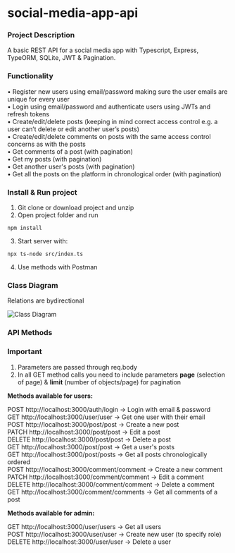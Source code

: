 # social-media-app-api  

### Project Description  
A basic REST API for a social media app with Typescript, Express, TypeORM, SQLite, JWT & Pagination.  

### Functionality  
• Register new users using email/password making sure the user emails are unique for every user  
• Login using email/password and authenticate users using JWTs and refresh tokens  
• Create/edit/delete posts (keeping in mind correct access control e.g. a user can’t delete or edit another user’s posts)  
• Create/edit/delete comments on posts with the same access control concerns as with the posts  
• Get comments of a post (with pagination)  
• Get my posts (with pagination)  
• Get another user's posts (with pagination)  
• Get all the posts on the platform in chronological order (with pagination)  

### Install & Run project
1. Git clone or download project and unzip  
2. Open project folder and run  
```
npm install  
```
3. Start server with:  
```
npx ts-node src/index.ts
```
4. Use methods with Postman  

### Class Diagram  
Relations are bydirectional  

![Class Diagram](https://user-images.githubusercontent.com/59121443/177770904-71a6b727-b29d-4576-a53d-b4000f223e63.jpg)

### API Methods  
### Important  
1. Parameters are passed through req.body  
2. In all GET method calls you need to include parameters **page** (selection of page) & **limit** (number of objects/page) for pagination  
  
**Methods available for users:**  
  
POST http://localhost:3000/auth/login → Login with email & password  
GET http://localhost:3000/user/user → Get one user with their email  
POST http://localhost:3000/post/post → Create a new post  
PATCH http://localhost:3000/post/post → Edit a post  
DELETE http://localhost:3000/post/post → Delete a post  
GET http://localhost:3000/post/post → Get a user's posts  
GET http://localhost:3000/post/posts →  Get all posts chronologically ordered  
POST http://localhost:3000/comment/comment → Create a new comment  
PATCH http://localhost:3000/comment/comment → Edit a comment  
DELETE http://localhost:3000/comment/comment → Delete a comment  
GET http://localhost:3000/comment/comments → Get all comments of a post  

**Methods available for admin:**  
  
GET http://localhost:3000/user/users → Get all users  
POST http://localhost:3000/user/user → Create new user (to specify role)  
DELETE http://localhost:3000/user/user → Delete a user  


